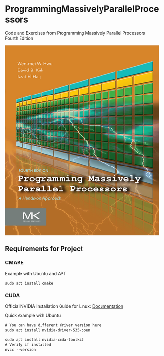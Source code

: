 # ProgrammingMassivelyParallelProcessors
Code and Exercises from Programming Massively Parallel Processors Fourth Edition

![alt text](https://github.com/matt-x86/ProgrammingMassivelyParallelProcessors/blob/main/book_cover.PNG?raw=true)

## Requirements for Project

### CMAKE

Example with Ubuntu and APT
```
sudo apt install cmake
```

### CUDA
Official NVIDIA Installation Guide for Linux: [Documentation](https://docs.nvidia.com/cuda/cuda-installation-guide-linux/index.html)

Quick example with Ubuntu:
```
# You can have different driver version here
sudo apt install nvidia-driver-535-open

sudo apt install nvidia-cuda-toolkit
# Verify if installed
nvcc --version
```
